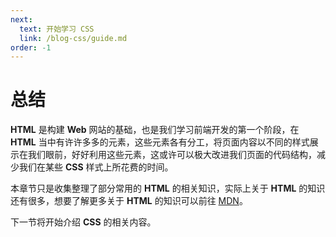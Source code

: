 ```yaml
---
next:
  text: 开始学习 CSS
  link: /blog-css/guide.md
order: -1  
---
```



# 总结
**HTML** 是构建 **Web** 网站的基础，也是我们学习前端开发的第一个阶段，在 **HTML** 当中有许许多多的元素，这些元素各有分工，将页面内容以不同的样式展示在我们眼前，好好利用这些元素，这或许可以极大改进我们页面的代码结构，减少我们在某些 **CSS** 样式上所花费的时间。 
<Minfo>

本章节只是收集整理了部分常用的 **HTML** 的相关知识，实际上关于 **HTML** 的知识还有很多，想要了解更多关于 **HTML** 的知识可以前往 [MDN](https://developer.mozilla.org/zh-CN/docs/Learn/HTML)。

</Minfo>  

下一节将开始介绍 **CSS** 的相关内容。